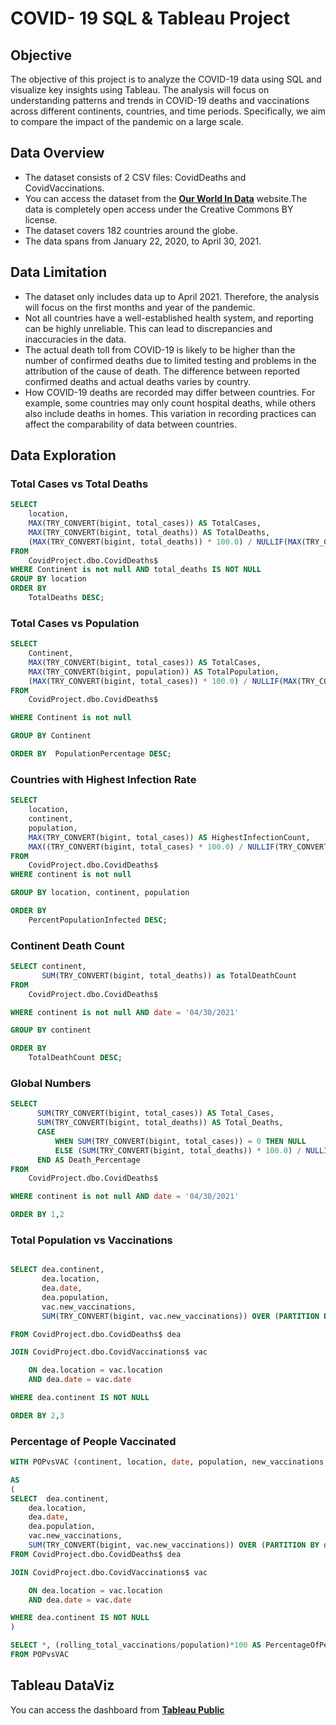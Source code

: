 # COVID- 19 SQL & Tableau Project

## Objective

 The objective of this project is to analyze the COVID-19 data using SQL and visualize key insights using Tableau. The analysis will focus on understanding patterns and trends in COVID-19 deaths and vaccinations across different continents, countries, and time periods. Specifically, we aim to compare the impact of the pandemic on a large scale.

## Data Overview

- The dataset consists of 2 CSV files: CovidDeaths and CovidVaccinations.
- You can access the dataset from the [**Our World In Data**](https://ourworldindata.org/covid-deaths) website.The data is completely open access under the Creative Commons BY license.
- The dataset covers 182 countries around the globe.
- The data spans from January 22, 2020, to April 30, 2021.

## Data Limitation
- The dataset only includes data up to April 2021. Therefore, the analysis will focus on the first months and year of the pandemic.
- Not all countries have a well-established health system, and reporting can be highly unreliable. This can lead to discrepancies and inaccuracies in the data.
- The actual death toll from COVID-19 is likely to be higher than the number of confirmed deaths due to limited testing and problems in the attribution of the cause of death. The difference between reported confirmed deaths and actual deaths varies by country.
- How COVID-19 deaths are recorded may differ between countries. For example, some countries may only count hospital deaths, while others also include deaths in homes. This variation in recording practices can affect the comparability of data between countries.

## Data Exploration

### Total Cases vs Total Deaths

``` SQL
SELECT 
    location,
    MAX(TRY_CONVERT(bigint, total_cases)) AS TotalCases,
    MAX(TRY_CONVERT(bigint, total_deaths)) AS TotalDeaths,
    (MAX(TRY_CONVERT(bigint, total_deaths)) * 100.0) / NULLIF(MAX(TRY_CONVERT(bigint, total_cases)), 0) AS DeathRate
FROM
    CovidProject.dbo.CovidDeaths$
WHERE Continent is not null AND total_deaths IS NOT NULL
GROUP BY location
ORDER BY
    TotalDeaths DESC;
```

### Total Cases vs Population

``` SQL
SELECT 
    Continent,
    MAX(TRY_CONVERT(bigint, total_cases)) AS TotalCases,
    MAX(TRY_CONVERT(bigint, population)) AS TotalPopulation,
    (MAX(TRY_CONVERT(bigint, total_cases)) * 100.0) / NULLIF(MAX(TRY_CONVERT(bigint, population)), 0) AS PopulationPercentage
FROM
    CovidProject.dbo.CovidDeaths$

WHERE Continent is not null

GROUP BY Continent

ORDER BY  PopulationPercentage DESC;

```
### Countries with Highest Infection Rate

``` SQL
SELECT
    location,
    continent,
    population,
    MAX(TRY_CONVERT(bigint, total_cases)) AS HighestInfectionCount,
    MAX((TRY_CONVERT(bigint, total_cases) * 100.0) / NULLIF(TRY_CONVERT(bigint, population), 0)) AS PercentPopulationInfected
FROM
    CovidProject.dbo.CovidDeaths$
WHERE continent is not null

GROUP BY location, continent, population

ORDER BY
    PercentPopulationInfected DESC;
```

### Continent Death Count


``` SQL
SELECT continent,
       SUM(TRY_CONVERT(bigint, total_deaths)) as TotalDeathCount
FROM
    CovidProject.dbo.CovidDeaths$

WHERE continent is not null AND date = '04/30/2021'

GROUP BY continent		

ORDER BY
    TotalDeathCount DESC;
```

### Global Numbers

``` SQL
SELECT 
      SUM(TRY_CONVERT(bigint, total_cases)) AS Total_Cases,
      SUM(TRY_CONVERT(bigint, total_deaths)) AS Total_Deaths,
      CASE
          WHEN SUM(TRY_CONVERT(bigint, total_cases)) = 0 THEN NULL
          ELSE (SUM(TRY_CONVERT(bigint, total_deaths)) * 100.0) / NULLIF(SUM(TRY_CONVERT(bigint, total_cases)), 0)
      END AS Death_Percentage
FROM
    CovidProject.dbo.CovidDeaths$	

WHERE continent is not null AND date = '04/30/2021'

ORDER BY 1,2
```

### Total Population vs Vaccinations

``` SQL

SELECT dea.continent, 
       dea.location,
       dea.date, 
       dea.population, 
       vac.new_vaccinations,
       SUM(TRY_CONVERT(bigint, vac.new_vaccinations)) OVER (PARTITION BY dea.location ORDER BY dea.location, dea.date) AS rolling_total_vaccinations

FROM CovidProject.dbo.CovidDeaths$ dea

JOIN CovidProject.dbo.CovidVaccinations$ vac

	ON dea.location = vac.location
	AND dea.date = vac.date

WHERE dea.continent IS NOT NULL

ORDER BY 2,3
```

### Percentage of People Vaccinated

``` SQL
WITH POPvsVAC (continent, location, date, population, new_vaccinations, rolling_total_vaccinations)

AS
( 
SELECT  dea.continent, 
	dea.location,
	dea.date, 
	dea.population, 
	vac.new_vaccinations,
	SUM(TRY_CONVERT(bigint, vac.new_vaccinations)) OVER (PARTITION BY dea.location ORDER BY dea.location, dea.date) AS rolling_total_vaccinations
FROM CovidProject.dbo.CovidDeaths$ dea

JOIN CovidProject.dbo.CovidVaccinations$ vac

	ON dea.location = vac.location
	AND dea.date = vac.date

WHERE dea.continent IS NOT NULL
)

SELECT *, (rolling_total_vaccinations/population)*100 AS PercentageOfPeopleVaccinated
FROM POPvsVAC
```


## Tableau DataViz

You can access the dashboard from [**Tableau Public**](https://public.tableau.com/views/COVID-19WorldDeathsandInfectionsReportedApril302021/Dashboard1?:language=en-US&:sid=&:display_count=n&:origin=viz_share_link)

